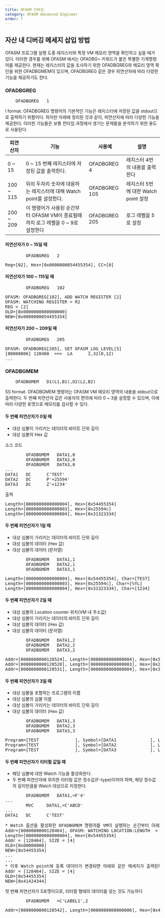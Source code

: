 ```yaml
---
title: OFASM 디버깅
category: OFASM Advanced Engineer
order: 7
---
```


## 자산 내 디버깅 메세지 삽입 방법

OFASM 프로그램 실행 도중 레지스터와 특정 VM 메모리 영역을 확인하고 싶을 때가 있다. 이러한 경우를 위해 OFASM 에서는 OFADBG~ 키워드가 붙은 특별한 기계명령어를 제공한다. 현재는 레지스터의 값을 조사하기 위한 OFADBGREG와 메모리 영역 확인을 위한 OFADBGMEM이 있으며, OFADBGREG 같은 경우 피연산자에 따라 다양한 기능을 제공하기도 한다.

### OFADBGREG

<pre>
    OFADBGREG   1
</pre>

I format. OFADBGREG 명령어의 기본적인 기능은 레지스터에 저장된 값을 stdout으로 출력하기 위함이다. 하지만 아래에 정리된 것과 같이, 피연산자에 따라 다양한 기능을 제공한다. 이러한 기능들은 보통 런타임 과정에서 생기는 문제들을 분석하기 위한 용도로 사용된다.

|피연산자   |기능       | 사용예    | 설명      |
| ---       | ---       | ---       | ---       |
| 0 ~ 15    | 0 ~ 15 번째 레지스터에 저장된 값을 출력한다.                          | OFADBGREG   4     | 레지스터 4번의 내용을 출력한다    |
| 100 ~ 115 | 뒤의 두자리 숫자에 대응하는 레지스터에 대해 Watch point를 설정한다.   | OFADBGREG    105  | 레지스터 5번에 대한 Watch point 설정 | 
| 200 ~ 209 | 이 명령어가 사용된 순간부터 OFASM VM이 종료될때까지 로그 레벨을 0 ~ 9로 설정한다  | OFADBGREG   205   | 로그 레벨을 5로 설정 |

#### 피연산자가 0 ~ 15일 때

<pre>
        OFADBGREG   2
</pre>

<pre>
Reg=[02], Hex=[0x0000000054455354], CC=[0]
</pre>

#### 피연산자가 100 ~ 115일 때

<pre>
        OFADBGREG   102
</pre>

<pre>
OFASM: OFADBGREG[102], ADD WATCH REGISTER [2]
OFASM: WATCHING REGISTER = R2
REG = [2]
OLD=[0x0000000000000000]
NEW=[0x0000000054455354]
</pre>

#### 피연산자가 200 ~ 209일 때

<pre>
        OFADBGREG   205
</pre>

<pre>
OFASM: OFADBGREG[205], SET OFASM_LOG_LEVEL[5]
[00000006] 128460  ==>  LA      2,32(0,12)
...
</pre>

### OFADBGMEM

<pre>
    OFADBGMEM   D1(L1,B1),D2(L2,B2)
</pre>

SS format. OFADBGMEM 명령어는 OFASM VM 메모리 영역의 내용을 stdout으로 출력한다. 두 번째 피연산자 값은 사용자의 편의에 따라 0 ~ 3을 설정할 수 있으며, 이에 따라 다양한 포맷으로 메모리를 검사할 수 있다.

#### 두 번째 피연산자가 0일 때

* 대상 심볼이 가리키는 데이터의 바이트 단위 길이
* 대상 심볼의 Hex 값

소스 코드
<pre>
        OFADBGMEM   DATA1,0
        OFADBGMEM   DATA2,0
        OFADBGMEM   DATA3,0
...
DATA1   DC      C'TEST'
DATA2   DC      P'+25594'
DATA3   DC      Z'+1234'
</pre>

출력
<pre>
Length=[0000000000000004], Hex=[0x54455354]
Length=[0000000000000003], Hex=[0x25594c]
Length=[0000000000000004], Hex=[0x31323334]
</pre>

#### 두 번째 피연산자가 1일 때

* 대상 심볼이 가리키는 데이터의 바이트 단위 길이
* 대상 심볼의 데이터 (Hex 값)
* 대상 심볼의 데이터 (문자열)

<pre>
        OFADBGMEM   DATA1,1
        OFADBGMEM   DATA2,1
        OFADBGMEM   DATA3,1
</pre>

<pre>
Length=[0000000000000004], Hex=[0x54455354], Char=[TEST]
Length=[0000000000000003], Hex=[0x25594c], Char=[%YL]
Length=[0000000000000004], Hex=[0x31323334], Char=[1234]
</pre>

#### 두 번째 피연산자가 2일 때

* 대상 심볼의 Location counter 위치(VM 내 주소값)
* 대상 심볼이 가리키는 데이터의 바이트 단위 길이
* 대상 심볼의 데이터 (Hex 값)
* 대상 심볼의 데이터 (문자열)

<pre>
        OFADBGMEM   DATA1,2
        OFADBGMEM   DATA2,2
        OFADBGMEM   DATA3,2
</pre>

<pre>
Addr=[0000000000128524], Length=[0000000000000004], Hex=[0x54455354], Char=[TEST]
Addr=[0000000000128528], Length=[0000000000000003], Hex=[0x25594c], Char=[%YL]
Addr=[0000000000128531], Length=[0000000000000004], Hex=[0x31323334], Char=[1234]
</pre>

#### 두 번째 피연산자가 3일 때

* 대상 심볼을 포함하는 프로그램의 이름
* 대상 심볼의 심볼 이름
* 대상 심볼이 가리키는 데이터의 바이트 단위 길이
* 대상 심볼의 데이터 (Hex 값)

<pre>
        OFADBGMEM   DATA1,3
        OFADBGMEM   DATA2,3
        OFADBGMEM   DATA3,3
</pre>

<pre>
Program=[TEST              ], Symbol=[DATA1             ], Length=[0000000000000004], Hex=[0x54455354]
Program=[TEST              ], Symbol=[DATA2             ], Length=[0000000000000003], Hex=[0x25594c]
Program=[TEST              ], Symbol=[DATA3             ], Length=[0000000000000004], Hex=[0x31323334]
</pre>

#### 두 번째 피연산자가 리터럴 값일 때

* 해당 심볼에 대한 Watch 기능을 활성화한다. 
* 두 번째 피연산자에 위치한 리터럴 값은 정수값(F-type)이어야 하며, 해당 정수값의 길이만큼을 Watch 대상으로 지정한다.

<pre>
        OFADBGMEM   DATA1,=F'4'
...
        MVC     DATA1,=C'ABCD'
...
DATA1   DC      C'TEST'
</pre>

<pre>
* Watch 옵션을 활성화한 OFADBGMEM 명령어를 VM이 실행하는 순간부터 아래와 같은 메세지가 출력된다.
Addr=[0000000000128464], OFASM: WATCHING LOCATION:LENGTH  = 128464:4
Length=[0000000000000004], Hex=[0x54455354]
Addr = [128464], SIZE = [4]
OLD=[0x00000000]
NEW=[0x54455354]
...
...
* 이후 Watch point에 등록 데이터가 변경되면 아래와 같은 메세지가 출력된다.
Addr = [128464], SIZE = [4]
OLD=[0x54455354]
NEW=[0x41424344]
</pre>

첫 번째 피연산자가 S포맷이므로, 리터럴 형태의 데이터를 넣는 것도 가능하다
<pre>
        OFADBGMEM   =C'LABEL1',2
</pre>

<pre>
Addr=[0000000000128542], Length=[0000000000000006], Hex=[0x4c4142454c31], Char=[LABEL1]
</pre>